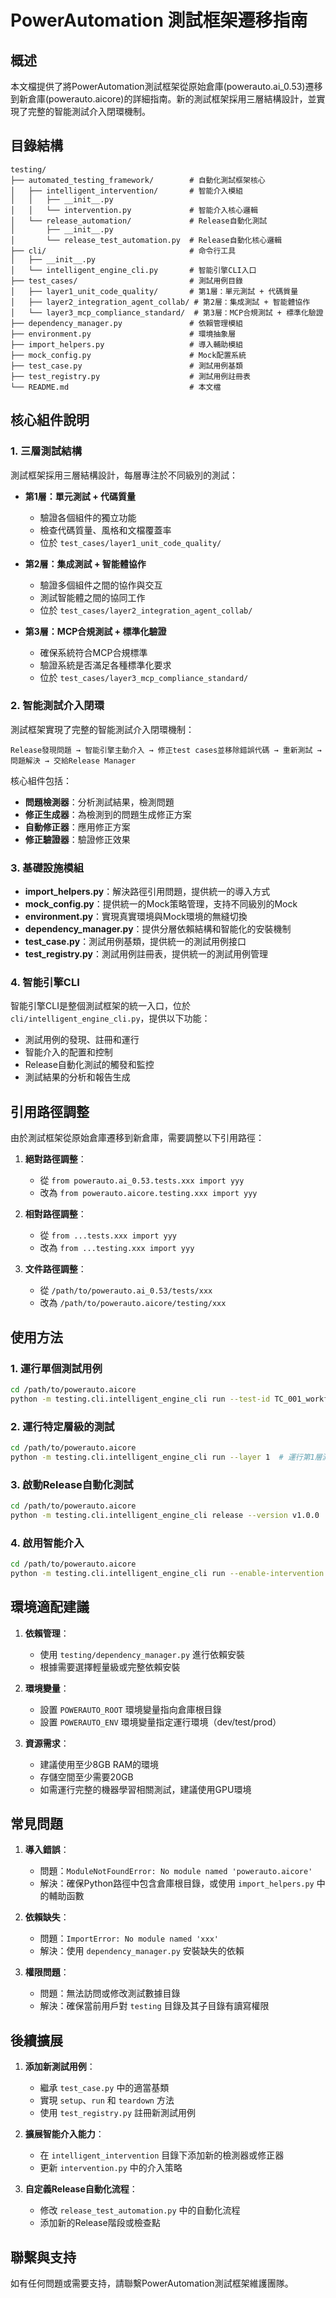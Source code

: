 # PowerAutomation 測試框架遷移指南

## 概述

本文檔提供了將PowerAutomation測試框架從原始倉庫(powerauto.ai_0.53)遷移到新倉庫(powerauto.aicore)的詳細指南。新的測試框架採用三層結構設計，並實現了完整的智能測試介入閉環機制。

## 目錄結構

```
testing/
├── automated_testing_framework/        # 自動化測試框架核心
│   ├── intelligent_intervention/       # 智能介入模組
│   │   ├── __init__.py
│   │   └── intervention.py             # 智能介入核心邏輯
│   └── release_automation/             # Release自動化測試
│       ├── __init__.py
│       └── release_test_automation.py  # Release自動化核心邏輯
├── cli/                                # 命令行工具
│   ├── __init__.py
│   └── intelligent_engine_cli.py       # 智能引擎CLI入口
├── test_cases/                         # 測試用例目錄
│   ├── layer1_unit_code_quality/       # 第1層：單元測試 + 代碼質量
│   ├── layer2_integration_agent_collab/ # 第2層：集成測試 + 智能體協作
│   └── layer3_mcp_compliance_standard/  # 第3層：MCP合規測試 + 標準化驗證
├── dependency_manager.py               # 依賴管理模組
├── environment.py                      # 環境抽象層
├── import_helpers.py                   # 導入輔助模組
├── mock_config.py                      # Mock配置系統
├── test_case.py                        # 測試用例基類
├── test_registry.py                    # 測試用例註冊表
└── README.md                           # 本文檔
```

## 核心組件說明

### 1. 三層測試結構

測試框架採用三層結構設計，每層專注於不同級別的測試：

- **第1層：單元測試 + 代碼質量**
  - 驗證各個組件的獨立功能
  - 檢查代碼質量、風格和文檔覆蓋率
  - 位於 `test_cases/layer1_unit_code_quality/`

- **第2層：集成測試 + 智能體協作**
  - 驗證多個組件之間的協作與交互
  - 測試智能體之間的協同工作
  - 位於 `test_cases/layer2_integration_agent_collab/`

- **第3層：MCP合規測試 + 標準化驗證**
  - 確保系統符合MCP合規標準
  - 驗證系統是否滿足各種標準化要求
  - 位於 `test_cases/layer3_mcp_compliance_standard/`

### 2. 智能測試介入閉環

測試框架實現了完整的智能測試介入閉環機制：

```
Release發現問題 → 智能引擎主動介入 → 修正test cases並移除錯誤代碼 → 重新測試 → 問題解決 → 交給Release Manager
```

核心組件包括：

- **問題檢測器**：分析測試結果，檢測問題
- **修正生成器**：為檢測到的問題生成修正方案
- **自動修正器**：應用修正方案
- **修正驗證器**：驗證修正效果

### 3. 基礎設施模組

- **import_helpers.py**：解決路徑引用問題，提供統一的導入方式
- **mock_config.py**：提供統一的Mock策略管理，支持不同級別的Mock
- **environment.py**：實現真實環境與Mock環境的無縫切換
- **dependency_manager.py**：提供分層依賴結構和智能化的安裝機制
- **test_case.py**：測試用例基類，提供統一的測試用例接口
- **test_registry.py**：測試用例註冊表，提供統一的測試用例管理

### 4. 智能引擎CLI

智能引擎CLI是整個測試框架的統一入口，位於 `cli/intelligent_engine_cli.py`，提供以下功能：

- 測試用例的發現、註冊和運行
- 智能介入的配置和控制
- Release自動化測試的觸發和監控
- 測試結果的分析和報告生成

## 引用路徑調整

由於測試框架從原始倉庫遷移到新倉庫，需要調整以下引用路徑：

1. **絕對路徑調整**：
   - 從 `from powerauto.ai_0.53.tests.xxx import yyy` 
   - 改為 `from powerauto.aicore.testing.xxx import yyy`

2. **相對路徑調整**：
   - 從 `from ...tests.xxx import yyy` 
   - 改為 `from ...testing.xxx import yyy`

3. **文件路徑調整**：
   - 從 `/path/to/powerauto.ai_0.53/tests/xxx` 
   - 改為 `/path/to/powerauto.aicore/testing/xxx`

## 使用方法

### 1. 運行單個測試用例

```bash
cd /path/to/powerauto.aicore
python -m testing.cli.intelligent_engine_cli run --test-id TC_001_workflow_engine_unit
```

### 2. 運行特定層級的測試

```bash
cd /path/to/powerauto.aicore
python -m testing.cli.intelligent_engine_cli run --layer 1  # 運行第1層測試
```

### 3. 啟動Release自動化測試

```bash
cd /path/to/powerauto.aicore
python -m testing.cli.intelligent_engine_cli release --version v1.0.0
```

### 4. 啟用智能介入

```bash
cd /path/to/powerauto.aicore
python -m testing.cli.intelligent_engine_cli run --enable-intervention
```

## 環境適配建議

1. **依賴管理**：
   - 使用 `testing/dependency_manager.py` 進行依賴安裝
   - 根據需要選擇輕量級或完整依賴安裝

2. **環境變量**：
   - 設置 `POWERAUTO_ROOT` 環境變量指向倉庫根目錄
   - 設置 `POWERAUTO_ENV` 環境變量指定運行環境（dev/test/prod）

3. **資源需求**：
   - 建議使用至少8GB RAM的環境
   - 存儲空間至少需要20GB
   - 如需運行完整的機器學習相關測試，建議使用GPU環境

## 常見問題

1. **導入錯誤**：
   - 問題：`ModuleNotFoundError: No module named 'powerauto.aicore'`
   - 解決：確保Python路徑中包含倉庫根目錄，或使用 `import_helpers.py` 中的輔助函數

2. **依賴缺失**：
   - 問題：`ImportError: No module named 'xxx'`
   - 解決：使用 `dependency_manager.py` 安裝缺失的依賴

3. **權限問題**：
   - 問題：無法訪問或修改測試數據目錄
   - 解決：確保當前用戶對 `testing` 目錄及其子目錄有讀寫權限

## 後續擴展

1. **添加新測試用例**：
   - 繼承 `test_case.py` 中的適當基類
   - 實現 `setup`、`run` 和 `teardown` 方法
   - 使用 `test_registry.py` 註冊新測試用例

2. **擴展智能介入能力**：
   - 在 `intelligent_intervention` 目錄下添加新的檢測器或修正器
   - 更新 `intervention.py` 中的介入策略

3. **自定義Release自動化流程**：
   - 修改 `release_test_automation.py` 中的自動化流程
   - 添加新的Release階段或檢查點

## 聯繫與支持

如有任何問題或需要支持，請聯繫PowerAutomation測試框架維護團隊。
